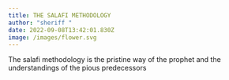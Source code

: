 ```yaml
---
title: THE SALAFI METHODOLOGY
author: "sheriff "
date: 2022-09-08T13:42:01.830Z
image: /images/flower.svg
---
```

T﻿he salafi methodology is the pristine way of the prophet and the understandings of the pious predecessors
